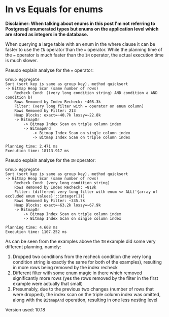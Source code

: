 # In vs Equals for enums

**Disclaimer: When talking about enums in this post I'm not referring to Postgresql enumerated types but enums on the application level which are stored as integers in the database.**

When querying a large table with an enum in the where clause it can be faster to use the `IN` operator than the `=` operator. While the planning time of the `=` operator is much faster than the `IN` operator, the actual execution time is much slower.

Pseudo explain analyse for the `=` operator:

```
Group Aggregate
Sort (sort key is same as group key), method quicksort
-> Bitmap Heap Scan (same number of rows)
    Recheck Cond: ((very long condition string) AND condition a AND condition b)
    Rows Removed by Index Recheck: ~408.3k
    Filter: (very long filter with = operator on enum column)
    Rows Removed by Filter: 213
    Heap Blocks: exact=~40.7k lossy=~22.8k
    -> BitmapOr
        -> Bitmap Index Scan on triple column index
        -> BitmapAnd
            -> Bitmap Index Scan on single column index
            -> Bitmap Index Scan on triple column index

Planning time: 2.471 ms
Execution time: 18113.917 ms
```

Pseudo explain analyse for the `IN` operator:

```
Group Aggregate
Sort (sort key is same as group key), method quicksort
-> Bitmap Heap Scan (same number of rows)
    Recheck Cond: (very long condition string)
    Rows Removed by Index Recheck: ~818k
    Filter: (different very long filter with enum <> ALL('{array of excluded enum values}'::integer[]))
    Rows Removed by Filter: ~335.7k
    Heap Blocks: exact=~63.2k lossy=~67.9k
    -> BitmapOr
        -> Bitmap Index Scan on triple column index
        -> Bitmap Index Scan on single column index

Planning time: 4.668 ms
Execution time: 1107.252 ms
```

As can be seen from the examples above the `IN` example did some very different planning, namely:

1. Dropped two conditions from the recheck condition (the very long condition string is exactly the same for both of the examples), resulting in more rows being removed by the index recheck
2. Different filter with some enum magic in there which removed significantly more rows (yes the rows removed by the filter in the first example were actually that small)
3. Presumably, due to the previous two changes (number of rows that were dropped), the index scan on the triple column index was omitted, along with the `BitmapAnd` operation, resulting in one less nesting level

Version used: 10.18
